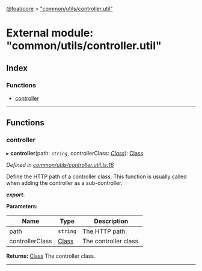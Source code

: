 [@foal/core](../README.md) > ["common/utils/controller.util"](../modules/_common_utils_controller_util_.md)

# External module: "common/utils/controller.util"

## Index

### Functions

* [controller](_common_utils_controller_util_.md#controller)

---

## Functions

<a id="controller"></a>

###  controller

▸ **controller**(path: *`string`*, controllerClass: *[Class](_core_class_interface_.md#class)*): [Class](_core_class_interface_.md#class)

*Defined in [common/utils/controller.util.ts:16](https://github.com/FoalTS/foal/blob/cf326d07/packages/core/src/common/utils/controller.util.ts#L16)*

Define the HTTP path of a controller class. This function is usually called when adding the controller as a sub-controller.

*__export__*: 

**Parameters:**

| Name | Type | Description |
| ------ | ------ | ------ |
| path | `string` |  The HTTP path. |
| controllerClass | [Class](_core_class_interface_.md#class) |  The controller class. |

**Returns:** [Class](_core_class_interface_.md#class)
The controller class.

___

